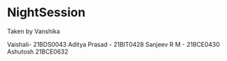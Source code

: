 # NightSession

Taken by Vanshika

Vaishali- 21BDS0043
Aditya Prasad - 21BIT0428
Sanjeev R M - 21BCE0430
Ashutosh 21BCE0632

